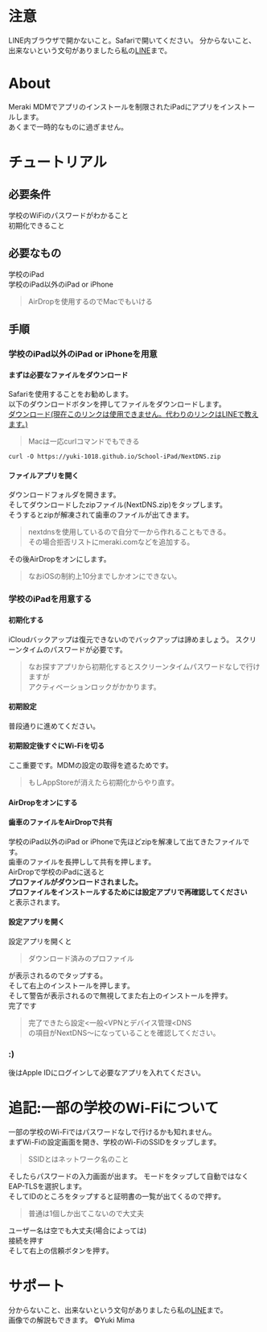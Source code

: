 # 注意
LINE内ブラウザで開かないこと。Safariで開いてください。
分からないこと、出来ないという文句がありましたら私の[LINE](https://lin.ee/2sTmgLb)まで。  
# About
Meraki MDMでアプリのインストールを制限されたiPadにアプリをインストールします。  
あくまで一時的なものに過ぎません。
# チュートリアル
## 必要条件
学校のWiFiのパスワードがわかること  
初期化できること
## 必要なもの
学校のiPad  
学校のiPad以外のiPad or iPhone
>AirDropを使用するのでMacでもいける
## 手順
### 学校のiPad以外のiPad or iPhoneを用意
#### まずは必要なファイルをダウンロード
Safariを使用することをお勧めします。  
以下のダウンロードボタンを押してファイルをダウンロードします。  
[ダウンロード(現在このリンクは使用できません。代わりのリンクはLINEで教えます。)](https://github.com)

>Macは一応curlコマンドでもできる
```
curl -O https://yuki-1018.github.io/School-iPad/NextDNS.zip
```
#### ファイルアプリを開く
ダウンロードフォルダを開きます。  
そしてダウンロードしたzipファイル(NextDNS.zip)をタップします。  
そうするとzipが解凍されて歯車のファイルが出てきます。
>nextdnsを使用しているので自分で一から作れることもできる。  
>その場合拒否リストにmeraki.comなどを追加する。

その後AirDropをオンにします。
>なおiOSの制約上10分までしかオンにできない。

### 学校のiPadを用意する
#### 初期化する
iCloudバックアップは復元できないのでバックアップは諦めましょう。
スクリーンタイムのパスワードが必要です。
>なお探すアプリから初期化するとスクリーンタイムパスワードなしで行けますが  
>アクティベーションロックがかかります。
#### 初期設定
普段通りに進めてください。
#### 初期設定後すぐにWi-Fiを切る
ここ重要です。MDMの設定の取得を遮るためです。
>もしAppStoreが消えたら初期化からやり直す。
#### AirDropをオンにする
#### 歯車のファイルをAirDropで共有
学校のiPad以外のiPad or iPhoneで先ほどzipを解凍して出てきたファイルです。  
歯車のファイルを長押しして共有を押します。  
AirDropで学校のiPadに送ると  
**プロファイルがダウンロードされました。  
プロファイルをインストールするためには設定アプリで再確認してください**  
と表示されます。
#### 設定アプリを開く
設定アプリを開くと
>ダウンロード済みのプロファイル

が表示されるのでタップする。  
そして右上のインストールを押します。   
そして警告が表示されるので無視してまた右上のインストールを押す。  
完了です
>完了できたら設定<一般<VPNとデバイス管理<DNS  
>の項目がNextDNS〜になっていることを確認してください。

### :)
後はApple IDにログインして必要なアプリを入れてください。

# 追記:一部の学校のWi-Fiについて
一部の学校のWi-Fiではパスワードなしで行けるかも知れません。  
まずWi-Fiの設定画面を開き、学校のWi-FiのSSIDをタップします。
>SSIDとはネットワーク名のこと

そしたらパスワードの入力画面が出ます。
モードをタップして自動ではなくEAP-TLSを選択します。  
そしてIDのところをタップすると証明書の一覧が出てくるので押す。
>普通は1個しか出てこないので大丈夫  

ユーザー名は空でも大丈夫(場合によっては)  
接続を押す  
そして右上の信頼ボタンを押す。

# サポート
分からないこと、出来ないという文句がありましたら私の[LINE](https://lin.ee/2sTmgLb)まで。  
画像での解説もできます。
©Yuki Mima




